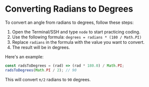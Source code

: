 # Converting Radians to Degrees

To convert an angle from radians to degrees, follow these steps:

1. Open the Terminal/SSH and type `node` to start practicing coding.
2. Use the following formula: `degrees = radians * (180 / Math.PI)`
3. Replace `radians` in the formula with the value you want to convert.
4. The result will be in degrees.

Here's an example:

```js
const radsToDegrees = (rad) => (rad * 180.0) / Math.PI;
radsToDegrees(Math.PI / 2); // 90
```

This will convert `π/2` radians to `90` degrees.
